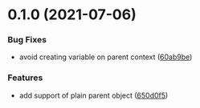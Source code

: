 # 0.1.0 (2021-07-06)


### Bug Fixes

* avoid creating variable on parent context ([60ab9be](https://github.com/3cp/contextual-proxy/commit/60ab9be9027abdd6eaae218264c8109792190cdd))


### Features

* add support of plain parent object ([650d0f5](https://github.com/3cp/contextual-proxy/commit/650d0f50e8abb40c566f2c1e9c149994842cae01))




